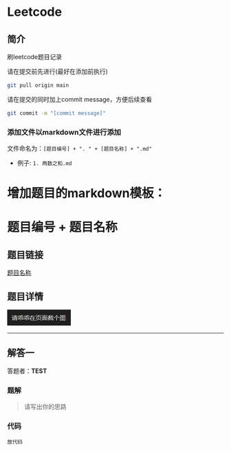 # Leetcode
## 简介
刷leetcode题目记录


请在提交前先进行(最好在添加前执行)
```bash
git pull origin main
```
请在提交的同时加上commit message，方便后续查看
```bash
git commit -m "[commit message]"
```

### 添加文件以markdown文件进行添加
文件命名为：`[题目编号] + ". " + [题目名称] + ".md"`
- 例子: `1. 两数之和.md`
# 增加题目的markdown模板：

# 题目编号 + 题目名称
## 题目链接
[题目名称](https://leetcode.cn/)
## 题目详情
![题目名称](Code/Img/temp.png)

***
## 解答一
答题者：**TEST**
### 题解
> 请写出你的思路
### 代码
``` [用什么语言]
放代码
```